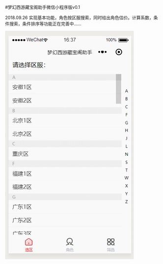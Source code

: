 #梦幻西游藏宝阁助手微信小程序版v0.1


2018.09.26 实现基本功能，角色按区服搜索，同时给出角色估价。计算系数，条件搜索，条件排序等功能正在完善中......

![image](https://github.com/ipez/xyqCBGwxapp/blob/master/img/GIF.gif)
